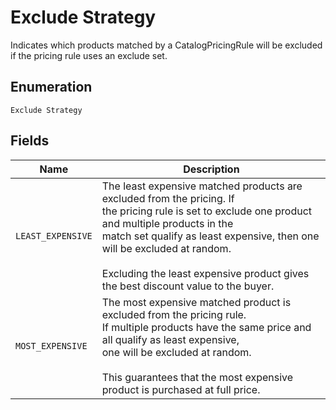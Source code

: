 
# Exclude Strategy

Indicates which products matched by a CatalogPricingRule
will be excluded if the pricing rule uses an exclude set.

## Enumeration

`Exclude Strategy`

## Fields

| Name | Description |
|  --- | --- |
| `LEAST_EXPENSIVE` | The least expensive matched products are excluded from the pricing. If<br>the pricing rule is set to exclude one product and multiple products in the<br>match set qualify as least expensive, then one will be excluded at random.<br><br>Excluding the least expensive product gives the best discount value to the buyer. |
| `MOST_EXPENSIVE` | The most expensive matched product is excluded from the pricing rule.<br>If multiple products have the same price and all qualify as least expensive,<br>one will be excluded at random.<br><br>This guarantees that the most expensive product is purchased at full price. |

